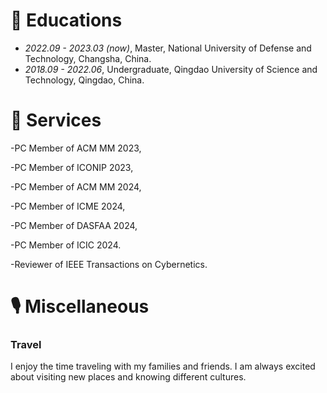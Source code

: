 
# 📖 Educations
- *2022.09 - 2023.03 (now)*, Master, National University of Defense and Technology, Changsha, China.
- *2018.09 - 2022.06*, Undergraduate, Qingdao University of Science and Technology, Qingdao, China.


# 💬 Services
-PC Member of ACM MM 2023,

-PC Member of ICONIP 2023, 

-PC Member of ACM MM 2024, 

-PC Member of ICME 2024, 

-PC Member of DASFAA 2024, 

-PC Member of ICIC 2024.

-Reviewer of IEEE Transactions on Cybernetics.


# 🎙 Miscellaneous

### Travel
I enjoy the time traveling with my families and friends. I am always excited about visiting new places and knowing different cultures.



<!-- - I love to watch movies. It's really relaxing to watch a good movie quietly at the cinema.
- It's fun for me to play billiards 🎱, drink 🍺, and travel 🏄 with my friends. -->






